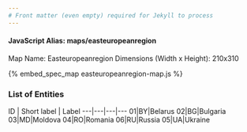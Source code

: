```yaml
---
# Front matter (even empty) required for Jekyll to process
---
```


#### JavaScript Alias: maps/easteuropeanregion

Map Name: Easteuropeanregion
Dimensions (Width x Height): 210x310



{% embed_spec_map easteuropeanregion-map.js %}

### List of Entities

ID | Short label | Label
---|---|---|---
01|BY|Belarus
02|BG|Bulgaria
03|MD|Moldova
04|RO|Romania
06|RU|Russia
05|UA|Ukraine

